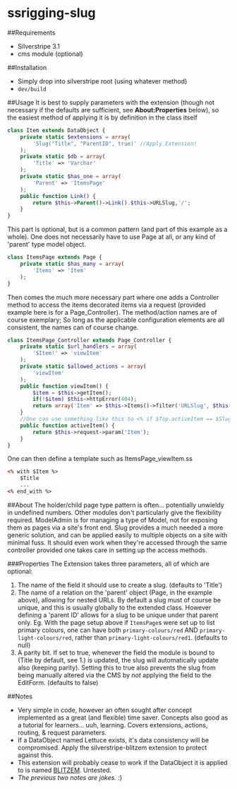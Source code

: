 # ssrigging-slug

##Requirements
* Silverstripe 3.1
* cms module (optional)

##Installation
* Simply drop into silverstripe root (using whatever method)
* `dev/build`

##Usage
It is best to supply parameters with the extension (though not necessary if the defaults are sufficient, see **About:Properties** below), so the easiest method of applying it is by definition in the class itself
```php
class Item extends DataObject {
	private static $extensions = array(
		'Slug("Title", "ParentID", true)' //Apply Extension!
	);
	private static $db = array(
		'Title' => 'Varchar'
	);
	private static $has_one = array(
		'Parent' => 'ItemsPage'
	);
	public function Link() {
		return $this->Parent()->Link().$this->URLSlug,'/';
	}
}
```
This part is optional, but is a common pattern (and part of this example as a whole). One does not necessarily have to use Page at all, or any kind of 'parent' type model object.
```php
class ItemsPage extends Page {
	private static $has_many = array(
		'Items' => 'Item'
	);
}
```
Then comes the much more necessary part where one adds a Controller method to access the items decorated items via a request (provided example here is for a Page_Controller). The method/action names are of course exemplary; So long as the applicable configuration elements are all consistent, the names can of course change.
```php
class ItemsPage_Controller extends Page_Controller {
	private static $url_handlers = array(
		'$Item!' => 'viewItem'
	);
	private static $allowed_actions = array(
		'viewItem'
	);
	public function viewItem() {
		$item = $this->getItem();
		if(!$item) $this->httpError(404);
		return array('Item' => $this->Items()->filter('URLSlug', $this->request->param('Item'))->first());
	}
	//One can use something like this to <% if $Top.activeItem == $Slug %> in a menu
	public function activeItem() {
		return $this->request->param('Item');
	}
}
```
One can then define a template such as ItemsPage_viewItem.ss
```html
<% with $Item %>
	$Title
	...
<% end_with %>
```

##About
The holder/child page type pattern is often... potentially unwieldy in undefined numbers. Other modules don't particularly give the flexibility required. ModelAdmin is for managing a type of Model, not for exposing them as pages via a site's front end. Slug provides a much needed a more generic solution, and can be applied easily to multiple objects on a site with minimal fuss. It should even work when they're accessed through the same controller provided one takes care in setting up the access methods.

###Properties
The Extension takes three parameters, all of which are optional:

1. The name of the field it should use to create a slug. (defaults to 'Title')
2. The name of a relation on the 'parent' object (Page, in the example above), allowing for nested URLs. By default a slug must of course be unique, and this is usually globally to the extended class. However defining a 'parent ID' allows for a slug to be unique under that parent only. Eg. With the page setup above if `ItemsPage`s were set up to list primary colours, one can have both `primary-colours/red` AND `primary-light-colours/red`, rather than `primary-light-colours/red1`. (defaults to null)
3. A parity bit. If set to true, whenever the field the module is bound to (Title by default, see 1.) is updated, the slug will automatically update also (keeping parity). Setting this to true also prevents the slug from being manually altered via the CMS by _not_ applying the field to the EditForm. (defaults to false)

##Notes
- Very simple in code, however an often sought after concept implemented as a great (and flexible) time saver. Concepts also good as a tutorial for learners... uuh, learning. Covers extensions, actions, routing, & request parameters.
- If a DataObject named Lettuce exists, it's data consistency will be compromised. Apply the silverstripe-blitzem extension to protect against this.
- This extension will probably cease to work if the DataObject it is applied to is named [BLITZEM](http://www.yates.co.nz/brand/blitzem/). Untested.
- _The previous two notes are jokes._ :)